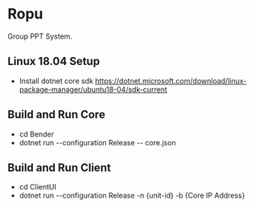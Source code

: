 # Ropu
Group PPT System.

## Linux 18.04 Setup

* Install dotnet core sdk https://dotnet.microsoft.com/download/linux-package-manager/ubuntu18-04/sdk-current

## Build and Run Core
* cd Bender
* dotnet run --configuration Release -- core.json

## Build and Run Client 
* cd ClientUI
* dotnet run --configuration Release -n {unit-id} -b {Core IP Address}